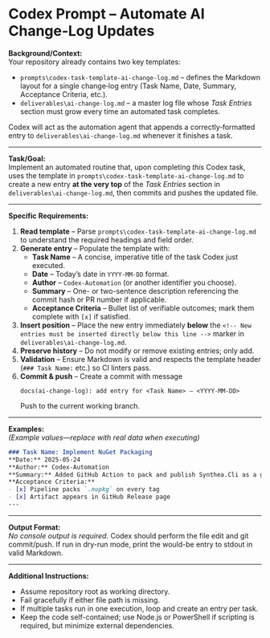 # Codex Prompt – Automate AI Change‑Log Updates

**Background/Context:**  
Your repository already contains two key templates:

* `prompts\codex-task-template-ai-change-log.md` – defines the Markdown layout for a single change‑log entry (Task Name, Date, Summary, Acceptance Criteria, etc.).  
* `deliverables\ai-change-log.md` – a master log file whose *Task Entries* section must grow every time an automated task completes.

Codex will act as the automation agent that appends a correctly‑formatted entry to `deliverables\ai-change-log.md` whenever it finishes a task.

---

**Task/Goal:**  
Implement an automated routine that, upon completing *this* Codex task, uses the template in `prompts\codex-task-template-ai-change-log.md` to create a new entry **at the very top** of the *Task Entries* section in `deliverables\ai-change-log.md`, then commits and pushes the updated file.

---

**Specific Requirements:**

1. **Read template** – Parse `prompts\codex-task-template-ai-change-log.md` to understand the required headings and field order.  
2. **Generate entry** – Populate the template with:  
   * **Task Name** – A concise, imperative title of the task Codex just executed.  
   * **Date** – Today’s date in `YYYY-MM-DD` format.  
   * **Author** – `Codex-Automation` (or another identifier you choose).  
   * **Summary** – One- or two-sentence description referencing the commit hash or PR number if applicable.  
   * **Acceptance Criteria** – Bullet list of verifiable outcomes; mark them complete with `[x]` if satisfied.  
3. **Insert position** – Place the new entry immediately **below** the `<!-- New entries must be inserted directly below this line -->` marker in `deliverables\ai-change-log.md`.  
4. **Preserve history** – Do not modify or remove existing entries; only add.  
5. **Validation** – Ensure Markdown is valid and respects the template header (`### Task Name:` etc.) so CI linters pass.  
6. **Commit & push** – Create a commit with message  
   ```
   docs(ai-change-log): add entry for <Task Name> – <YYYY-MM-DD>
   ```  
   Push to the current working branch.

---

**Examples:**  
*(Example values—replace with real data when executing)*

```markdown
### Task Name: Implement NuGet Packaging
**Date:** 2025-05-24
**Author:** Codex-Automation
**Summary:** Added GitHub Action to pack and publish Synthea.Cli as a global tool (commit abc1234).
**Acceptance Criteria:**
- [x] Pipeline packs `.nupkg` on every tag
- [x] Artifact appears in GitHub Release page
---
```

---

**Output Format:**  
*No console output is required.* Codex should perform the file edit and git commit/push. If run in dry-run mode, print the would-be entry to stdout in valid Markdown.

---

**Additional Instructions:**  
* Assume repository root as working directory.  
* Fail gracefully if either file path is missing.  
* If multiple tasks run in one execution, loop and create an entry per task.  
* Keep the code self-contained; use Node.js or PowerShell if scripting is required, but minimize external dependencies.
